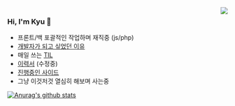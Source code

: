 <img src="https://user-images.githubusercontent.com/59721293/116868919-c910e700-ac63-11eb-8850-711bc436bd77.png" align="right" />

### Hi, I'm Kyu 👋

- 프론트/백 포괄적인 작업하며 재직중 (js/php)
- [개발자가 되고 싶었던 이유](https://velog.io/@kyukim/about)
- 매일 쓰는 [TIL](https://velog.io/@kyukim/series/TIL)
- [이력서](https://www.notion.so/bd4e9b5fe74f44dbadef91728d59a46c) (수정중)
- [진행중인 사이드](https://github.com/kyupid/kyulighter)
- 그냥 이것저것 열심히 해보며 사는중

[![Anurag's github stats](https://github-readme-stats.vercel.app/api?username=kyupid)](https://github.com/anuraghazra/github-readme-stats)
<div align=right>
